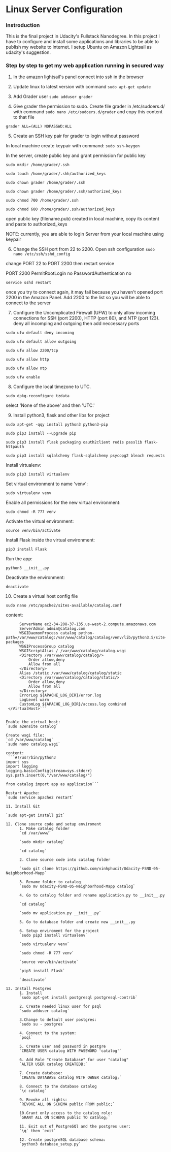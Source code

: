 # Linux Server Configuration

### Instroduction

This is the final project in Udacity's Fullstack Nanodegree. In this project I have to configure and install some applications and libraries to be able to publish my website to internet. I setup Ubuntu on Amazon Lightsail as udacity's suggestion.

### Step by step to get my web application running in secured way

1. In the amazon lightsail's panel connect into ssh in the browser 
2. Update linux to latest version with command
`sudo apt-get update`

3. Add Grader user
`sudo adduser grader`

4. Give grader the permission to sudo.
Create file grader in /etc/sudoers.d/ with command
`sudo nano /etc/sudoers.d/grader`
and copy this content to that file

`grader ALL=(ALL) NOPASSWD:ALL`

5. Create an SSH key pair for grader to login without password

In local machine create keypair with command:
`sudo ssh-keygen`

In the server, create public key and grant permission for public key

`sudo mkdir /home/grader/.ssh` 

`sudo touch /home/grader/.shh/authorized_keys` 

`sudo chown grader /home/grader/.ssh` 

`sudo chown grader /home/grader/.ssh/authorized_keys` 

`sudo chmod 700 /home/grader/.ssh` 

`sudo chmod 600 /home/grader/.ssh/authorized_keys` 

open public key (filename.pub) created in local machine, copy its content and paste to authorized_keys

NOTE: currently, you are able to login Server from your local machine using keypair

6. Change the SSH port from 22 to 2200. 
Open ssh configuration
`sudo nano /etc/ssh/sshd_config`

change PORT 22 to PORT 2200 then restart service 

PORT 2200
PermitRootLogin no
PasswordAuthentication no

`service sshd restart`

once you try to connect again, it may fail because you haven't opened port 2200 in the Amazon Panel.
Add 2200 to the list so you will be able to connect to the server

7. Configure the Uncomplicated Firewall (UFW) to only allow incoming connections for SSH (port 2200), HTTP (port 80), and NTP (port 123).
deny all incomping and outgoing then add neccessary ports

`sudo ufw default deny incoming` 

`sudo ufw default allow outgoing` 

`sudo ufw allow 2200/tcp` 

`sudo ufw allow http` 

`sudo ufw allow ntp` 

`sudo ufw enable` 

8. Configure the local timezone to UTC.

`sudo dpkg-reconfigure tzdata`

select 'None of the above' and then 'UTC.'

9. Install python3, flask and other libs for project

`sudo apt-get -qqy install python3 python3-pip`

`sudo pip3 install --upgrade pip`

`sudo pip3 install flask packaging oauth2client redis passlib flask-httpauth`

`sudo pip3 install sqlalchemy flask-sqlalchemy psycopg2 bleach requests`

Install virtualenv:

`sudo pip3 install virtualenv`

Set virtual environment to name 'venv':

`sudo virtualenv venv`

Enable all permissions for the new virtual environment:

`sudo chmod -R 777 venv`

Activate the virtual environment:

`source venv/bin/activate`

Install Flask inside the virtual environment:

`pip3 install Flask`

Run the app:

`python3 __init__.py`

Deactivate the environment:

`deactivate`

10. Create a virtual host config file

`sudo nano /etc/apache2/sites-available/catalog.conf`

content: 

```<VirtualHost *:80>
      ServerName ec2-34-208-37-135.us-west-2.compute.amazonaws.com
      ServerAdmin admin@catalog.com
      WSGIDaemonProcess catalog python-path=/var/www/catalog:/var/www/catalog/catalog/venv/lib/python3.5/site-packages
      WSGIProcessGroup catalog
      WSGIScriptAlias / /var/www/catalog/catalog.wsgi
      <Directory /var/www/catalog/catalog/>
          Order allow,deny
          Allow from all
      </Directory>
      Alias /static /var/www/catalog/catalog/static
      <Directory /var/www/catalog/catalog/static/>
          Order allow,deny
          Allow from all
      </Directory>
      ErrorLog ${APACHE_LOG_DIR}/error.log
      LogLevel warn
      CustomLog ${APACHE_LOG_DIR}/access.log combined
 </VirtualHost>```
 
 
Enable the virtual host:
`sudo a2ensite catalog`

Create wsgi file:
`cd /var/www/catalog` 
`sudo nano catalog.wsgi`

content:
 ```#!/usr/bin/python3
import sys
import logging
logging.basicConfig(stream=sys.stderr)
sys.path.insert(0,"/var/www/catalog/")

from catalog import app as application```
  
Restart Apache:
`sudo service apache2 restart`

11. Install Git

`sudo apt-get install git`

12. Clone source code and setup enviroment
      1. Make catalog folder
      `cd /var/www/`
      
      `sudo mkdir catalog`

      `cd catalog`
      
      2. Clone source code into catalog folder     

      `sudo git clone https://github.com/vinhphucit/Udacity-FSND-05-Neighborhood-Mapp`
      
      3. Rename folder to catalog
      `sudo mv Udacity-FSND-05-Neighborhood-Mapp catalog`
      
      4. Go to catalog folder and rename application.py to __init__.py
      
      `cd catalog`
      
      `sudo mv application.py __init__.py`
      
      5. Go to database folder and create new __init__.py 
      
      6. Setup enviroment for the project
      `sudo pip3 install virtualenv`
      
      `sudo virtualenv venv`
      
      `sudo chmod -R 777 venv`
      
      `source venv/bin/activate`
      
      `pip3 install Flask`
      
      `deactivate`

13. Install Postgres
      1. Install
      `sudo apt-get install postgresql postgresql-contrib`
      
      2. Create needed linux user for psql
      `sudo adduser catalog`
      
      3.Change to default user postgres:
      `sudo su - postgres`
      
      4. Connect to the system:
      `psql`
      
      5. Create user and password in postgre
      `CREATE USER catalog WITH PASSWORD 'catalog'`
      
      6. Add Role "Create Database" for user "catalog"
      `ALTER USER catalog CREATEDB;`
      
      7. Create database:
      `CREATE DATABASE catalog WITH OWNER catalog;`

      8. Connect to the database catalog 
      `\c catalog`
      
      9. Revoke all rights:
      `REVOKE ALL ON SCHEMA public FROM public;`
      
      10.Grant only access to the catalog role:
      `GRANT ALL ON SCHEMA public TO catalog;`
      
      11. Exit out of PostgreSQl and the postgres user:
      `\q` then `exit`

      12. Create postgreSQL database schema:
      `python3 database_setup.py`
